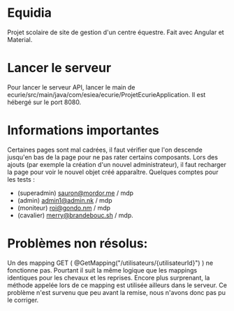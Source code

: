 # Equidia

Projet scolaire de site de gestion d'un centre équestre. Fait avec Angular et Material.

# Lancer le serveur

Pour lancer le serveur API, lancer le main de ecurie/src/main/java/com/esiea/ecurie/ProjetEcurieApplication.
Il est hébergé sur le port 8080.

# Informations importantes

Certaines pages sont mal cadrées, il faut vérifier que l'on descende jusqu'en bas de la page pour ne pas rater certains composants.
Lors des ajouts (par exemple la création d'un nouvel administrateur), il faut recharger la page pour voir le nouvel objet créé apparaître.
Quelques comptes pour les tests :
 - (superadmin) sauron@mordor.me / mdp
 - (admin) admin1@admin.nk / mdp
 - (moniteur) roi@gondo.nm / mdp
 - (cavalier) merry@brandebouc.sh / mdp.
 
  
# Problèmes non résolus:

Un des mapping GET ( @GetMapping("/utilisateurs/{utilisateurId}") ) ne fonctionne pas. Pourtant il suit la même logique que les mappings identiques pour les chevaux et les reprises. 
Encore plus surprenant, la méthode appelée lors de ce mapping est utilisée ailleurs dans le serveur. 
Ce problème n'est survenu que peu avant la remise, nous n'avons donc pas pu le corriger.
